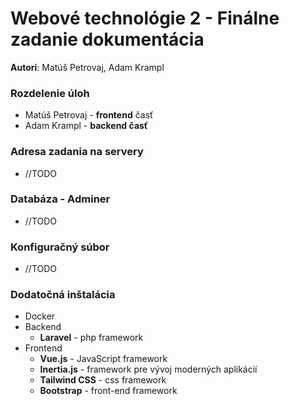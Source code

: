 # Webové technológie 2 - Finálne zadanie dokumentácia

**Autori**: Matúš Petrovaj, Adam Krampl

### Rozdelenie úloh

* Matúš Petrovaj - __frontend__ časť
* Adam Krampl - __backend časť__

### Adresa zadania na servery

* //TODO

### Databáza - Adminer

* //TODO

### Konfiguračný súbor

* //TODO

### Dodatočná inštalácia

* Docker
* Backend
    * __Laravel__ - php framework
* Frontend
    * __Vue.js__ - JavaScript framework
    * __Inertia.js__ - framework pre vývoj moderných aplikácií
    * __Tailwind CSS__ - css framework
    * __Bootstrap__ - front-end framework



